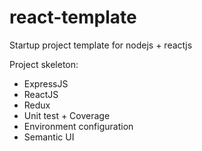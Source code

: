 # react-template
Startup project template for nodejs + reactjs

Project skeleton:
- ExpressJS
- ReactJS
- Redux
- Unit test + Coverage
- Environment configuration
- Semantic UI
